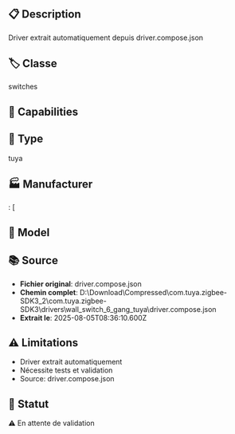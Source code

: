 # 

## 📋 Description
Driver extrait automatiquement depuis driver.compose.json

## 🏷️ Classe
switches

## 🔧 Capabilities


## 📡 Type
tuya

## 🏭 Manufacturer
: [
      

## 📱 Model


## 📚 Source
- **Fichier original**: driver.compose.json
- **Chemin complet**: D:\Download\Compressed\com.tuya.zigbee-SDK3_2\com.tuya.zigbee-SDK3\drivers\wall_switch_6_gang_tuya\driver.compose.json
- **Extrait le**: 2025-08-05T08:36:10.600Z

## ⚠️ Limitations
- Driver extrait automatiquement
- Nécessite tests et validation
- Source: driver.compose.json

## 🚀 Statut
⚠️ En attente de validation
